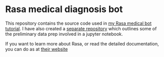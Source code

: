 # Rasa medical diagnosis bot

This repository contains the source code used in [my Rasa medical bot tutorial](https://paulminogue.com/).
I have also created a [separate repository](https://github.com/minoguep/diagnosis_bot_data_prep) which outlines some
of the preliminary data prep involved in a jupyter notebook.

If you want to learn more about Rasa, or read the detailed documentation, you can do as at
[their website](https://rasa.com/)